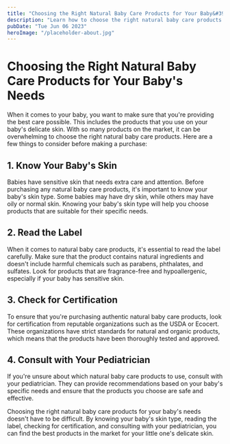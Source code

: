 ```yaml
---
title: "Choosing the Right Natural Baby Care Products for Your Baby&#39;s Needs | Natural Baby Care Products"
description: "Learn how to choose the right natural baby care products for your baby&#39;s needs. Discover the best natural baby care products in the market for your little one."
pubDate: "Tue Jun 06 2023"
heroImage: "/placeholder-about.jpg"
---
```


# Choosing the Right Natural Baby Care Products for Your Baby&#39;s Needs

When it comes to your baby, you want to make sure that you&#39;re providing the best care possible. This includes the products that you use on your baby&#39;s delicate skin. With so many products on the market, it can be overwhelming to choose the right natural baby care products. Here are a few things to consider before making a purchase:

## 1. Know Your Baby&#39;s Skin

Babies have sensitive skin that needs extra care and attention. Before purchasing any natural baby care products, it&#39;s important to know your baby&#39;s skin type. Some babies may have dry skin, while others may have oily or normal skin. Knowing your baby&#39;s skin type will help you choose products that are suitable for their specific needs.

## 2. Read the Label

When it comes to natural baby care products, it&#39;s essential to read the label carefully. Make sure that the product contains natural ingredients and doesn&#39;t include harmful chemicals such as parabens, phthalates, and sulfates. Look for products that are fragrance-free and hypoallergenic, especially if your baby has sensitive skin.

## 3. Check for Certification

To ensure that you&#39;re purchasing authentic natural baby care products, look for certification from reputable organizations such as the USDA or Ecocert. These organizations have strict standards for natural and organic products, which means that the products have been thoroughly tested and approved.

## 4. Consult with Your Pediatrician

If you&#39;re unsure about which natural baby care products to use, consult with your pediatrician. They can provide recommendations based on your baby&#39;s specific needs and ensure that the products you choose are safe and effective.

Choosing the right natural baby care products for your baby&#39;s needs doesn&#39;t have to be difficult. By knowing your baby&#39;s skin type, reading the label, checking for certification, and consulting with your pediatrician, you can find the best products in the market for your little one&#39;s delicate skin.